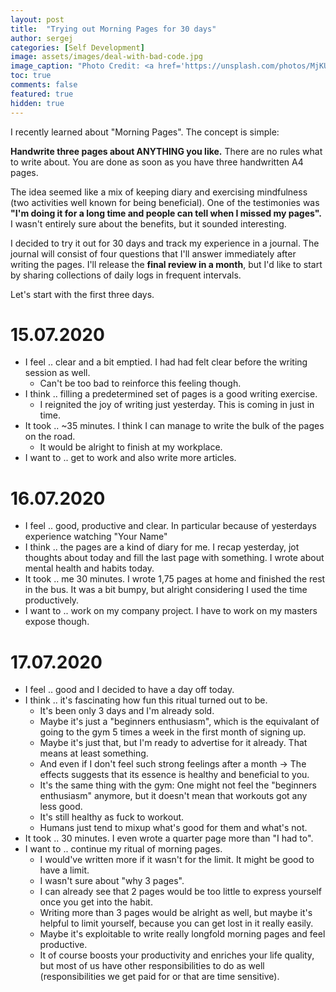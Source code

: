 ```yaml
---
layout: post
title:  "Trying out Morning Pages for 30 days"
author: sergej
categories: [Self Development]
image: assets/images/deal-with-bad-code.jpg
image_caption: "Photo Credit: <a href='https://unsplash.com/photos/MjKUUaYQQ6U' target='_blank'>Michelle Tresemer</a>"
toc: true
comments: false
featured: true
hidden: true
---
```


I recently learned about "Morning Pages".
The concept is simple:
>
**Handwrite three pages about ANYTHING you like.**
There are no rules what to write about.
You are done as soon as you have three handwritten A4 pages.

The idea seemed like a mix of keeping diary and exercising mindfulness (two activities well known for being beneficial).
One of the testimonies was **"I'm doing it for a long time and people can tell when I missed my pages".**
I wasn't entirely sure about the benefits, but it sounded interesting.

I decided to try it out for 30 days and track my experience in a journal.
The journal will consist of four questions that I'll answer immediately after writing the pages. 
I'll release the **final review in a month**, but I'd like to start by sharing collections of daily logs in frequent intervals.

Let's start with the first three days.

# 15.07.2020
- I feel .. clear and a bit emptied. I had had felt clear before the writing session as well.
	- Can't be too bad to reinforce this feeling though.
- I think .. filling a predetermined set of pages is a good writing exercise. 
	- I reignited the joy of writing just yesterday. This is coming in just in time.
- It took .. ~35 minutes. I think I can manage to write the bulk of the pages on the road.
	- It would be alright to finish at my workplace.
- I want to .. get to work and also write more articles.

# 16.07.2020
- I feel .. good, productive and clear. In particular because of yesterdays experience watching "Your Name"
- I think .. the pages are a kind of diary for me. I recap yesterday, jot thoughts about today and fill the last page with something. I wrote about mental health and habits today.
- It took .. me 30 minutes. I wrote 1,75 pages at home and finished the rest in the bus.
It was a bit bumpy, but alright considering I used the time productively.
- I want to .. work on my company project. I have to work on my masters expose though.

# 17.07.2020
- I feel .. good and I decided to have a day off today.
- I think .. it's fascinating how fun this ritual turned out to be.
	- It's been only 3 days and I'm already sold.
	- Maybe it's just a "beginners enthusiasm", which is the equivalant of going to the gym 5 times a week
	in the first month of signing up.
	- Maybe it's just that, but I'm ready to advertise for it already. That means at least something.
	- And even if I don't feel such strong feelings after a month 
	-> The effects suggests that its essence is healthy and beneficial to you.
	- It's the same thing with the gym: 
	One might not feel the "beginners enthusiasm" anymore, but it doesn't mean that workouts got any less good.
	- It's still healthy as fuck to workout.
	- Humans just tend to mixup what's good for them and what's not.
- It took .. 30 minutes. I even wrote a quarter page more than "I had to".
- I want to .. continue my ritual of morning pages. 
	- I would've written more if it wasn't for the limit. It might be good to have a limit.
	- I wasn't sure about "why 3 pages". 
	- I can already see that 2 pages would be too little to express yourself once you get into the habit.
	- Writing more than 3 pages would be alright as well, but maybe it's helpful to limit yourself,
	because you can get lost in it really easily.
	- Maybe it's exploitable to write really longfold morning pages and feel productive.
	- It of course boosts your productivity and enriches your life quality, but most of us have other responsibilities to do as well (responsibilities we get paid for or that are time sensitive).